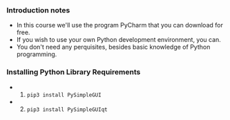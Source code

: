 ### Introduction notes
- In this course we'll use the program PyCharm that you can download for free.
- If you wish to use your own Python development environment, you can.
- You don't need any perquisites, besides basic knowledge of Python programming.

### Installing Python Library Requirements
- 1. `pip3 install PySimpleGUI`
- 2. `pip3 install PySimpleGUIqt`
